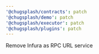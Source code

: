 ```yaml
---
'@chugsplash/contracts': patch
'@chugsplash/demo': patch
'@chugsplash/executor': patch
'@chugsplash/plugins': patch
---
```


Remove Infura as RPC URL service
